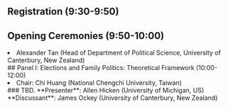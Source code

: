 ## Registration (9:30-9:50)   
## Opening Ceremonies (9:50-10:00)   
<li>Alexander Tan (Head of Department of Political Science, University of Canterbury, New Zealand)    </li>
## Panel I: Elections and Family Politics: Theoretical Framework (10:00-12:00)
<li>Chair: Chi Huang (National Chengchi University, Taiwan)</li>
### TBD.      
**Presenter**: Allen Hicken (University of Michigan, US)   
**Discussant**: James Ockey (University of Canterbury, New Zealand)    
